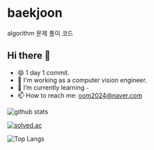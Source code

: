 # baekjoon
algorithm 문제 풀이 코드

## Hi there 👋
- 😄 1 day 1 commit.
- 🔭 I'm working as a computer vision engineer.
- 🌱 I’m currently learning `-`
- 📫 How to reach me: oom2024@naver.com

![github stats](https://github-readme-stats.vercel.app/api?username=oom2024&show_icons=true&theme=radical&hide=contribs,prs,stars&count_private=true)

[![solved.ac](http://mazassumnida.wtf/api/v2/generate_badge?boj=oom2024)](https://solved.ac/oom2024)

![Top Langs](https://github-readme-stats.vercel.app/api/top-langs/?username=oom2024&langs_count=4&hide=TSQL,RPC,ShaderLab&layout=compact)
